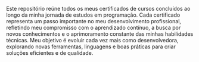 Este repositório reúne todos os meus certificados de cursos concluídos ao longo da minha jornada de estudos em programação. Cada certificado representa um passo importante no meu desenvolvimento profissional, refletindo meu compromisso com o aprendizado contínuo, a busca por novos conhecimentos e o aprimoramento constante das minhas habilidades técnicas. Meu objetivo é evoluir cada vez mais como desenvolvedora, explorando novas ferramentas, linguagens e boas práticas para criar soluções eficientes e de qualidade.
